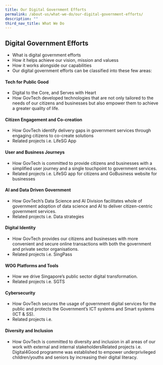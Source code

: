 ```yaml
---
title: Our Digital Government Efforts
permalink: /about-us/what-we-do/our-digital-government-efforts/
description: ""
third_nav_title: What We Do
---
```

Digital Government Efforts
--------------------------
- What is digital government efforts
- How it helps achieve our vision, mission and valuess
- How it works alongside our capabilities
- Our digital government efforts can be classified into these few areas:

#### **Tech for Public Good**
* Digital to the Core, and Serves with Heart
* How GovTech developed technologies that are not only tailored to the needs of our citizens and businesses but also empower them to achieve a greater quality of life.

#### **Citizen Engagement and Co-creation**
* How GovTech identify delivery gaps in government services through engaging citizens to co-create solutions
* Related projects i.e. LifeSG App

#### **User and Business Journeys**
- How GovTech is committed to provide citizens and businesses with a simplified user journey and a single touchpoint to government services.
- Related projects i.e. LifeSG app for citizens and GoBusiness website for businesses

#### **AI and Data Driven Government**
- How GovTech’s Data Science and AI Division facilitates whole of government adoption of data science and AI to deliver citizen-centric government services.
- Related projects i.e. Data strategies

#### **Digital Identity**
-  How GovTech provides our citizens and businesses with more convenient and secure online transactions with both the government and private sector organisations.
-  Related projects i.e. SingPass

#### **WOG Platforms and Tools**
- How we drive Singapore’s public sector digital transformation. 
- Related projects i.e. SGTS

#### **Cybersecurity**
- How GovTech secures the usage of government digital services for the public and protects the Government’s ICT systems and Smart systems (ICT & SS).
- Related projects i.e.

#### **Diversity and Inclusion**
- How GovTech is committed to diversity and inclusion in all areas of our work with external and internal stakeholdersRelated projects i.e. Digital4Good programme was established to empower underprivileged children/youths and seniors by increasing their digital literacy.